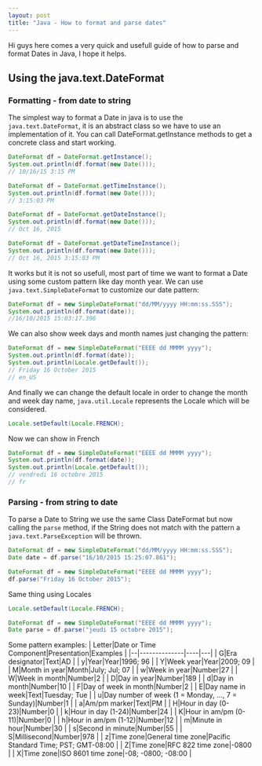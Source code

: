 ```yaml
---
layout: post
title: "Java - How to format and parse dates"
---
```


Hi guys here comes a very quick and usefull guide of how to parse and format Dates in Java, I hope it helps.

## Using the java.text.DateFormat

### Formatting - from date to string

The simplest way to format a Date in java is to use the ``java.text.DateFormat``, it is an abstract class so we have to use an implementation of it. You can call DateFormat.getInstance methods to get a concrete class and start working.

```java
DateFormat df = DateFormat.getInstance();
System.out.println(df.format(new Date()));
// 10/16/15 3:15 PM
```

```java
DateFormat df = DateFormat.getTimeInstance();
System.out.println(df.format(new Date()));
// 3:15:03 PM
```

```java
DateFormat df = DateFormat.getDateInstance();
System.out.println(df.format(new Date()));
// Oct 16, 2015
```

```java
DateFormat df = DateFormat.getDateTimeInstance();
System.out.println(df.format(new Date()));
// Oct 16, 2015 3:15:03 PM
```

It works but it is not so usefull, most part of time we want to format a Date using some custom pattern like day month year. We can use ``java.text.SimpleDateFormat`` to customize our date pattern:

```java
DateFormat df = new SimpleDateFormat("dd/MM/yyyy HH:mm:ss.SSS");
System.out.println(df.format(date));
//16/10/2015 15:03:17.396
```

We can also show week days and month names just changing the pattern:

```java
DateFormat df = new SimpleDateFormat("EEEE dd MMMM yyyy");
System.out.println(df.format(date));
System.out.println(Locale.getDefault());
// Friday 16 October 2015
// en_US
```

And finally we can change the default locale in order to change the month and week day name, ``java.util.Locale`` represents the Locale which will be considered. 

```java
Locale.setDefault(Locale.FRENCH);
```

Now we can show in French

```java
DateFormat df = new SimpleDateFormat("EEEE dd MMMM yyyy");
System.out.println(df.format(date));
System.out.println(Locale.getDefault());
// vendredi 16 octobre 2015
// fr
```

### Parsing - from string to date

To parse a Date to String we use the same Class DateFormat but now calling the ``parse`` method, if the String does not match with the pattern a ``java.text.ParseException`` will be thrown.

```java
DateFormat df = new SimpleDateFormat("dd/MM/yyyy HH:mm:ss.SSS");
Date date = df.parse("16/10/2015 15:25:07.861");
```

```java
DateFormat df = new SimpleDateFormat("EEEE dd MMMM yyyy");
df.parse("Friday 16 October 2015");
```

Same thing using Locales

```java
Locale.setDefault(Locale.FRENCH);

DateFormat df = new SimpleDateFormat("EEEE dd MMMM yyyy");
Date parse = df.parse("jeudi 15 octobre 2015");
```

Some pattern examples:
| Letter|Date or Time Component|Presentation|Examples |
|--|--------------|----|---|
| G|Era designator|Text|AD |
| y|Year|Year|1996; 96 |
| Y|Week year|Year|2009; 09 |
| M|Month in year|Month|July; Jul; 07 |
| w|Week in year|Number|27 |
| W|Week in month|Number|2 |
| D|Day in year|Number|189 |
| d|Day in month|Number|10 |
| F|Day of week in month|Number|2 |
| E|Day name in week|Text|Tuesday; Tue |
| u|Day number of week (1 = Monday, ..., 7 = Sunday)|Number|1 |
| a|Am/pm marker|Text|PM |
| H|Hour in day (0-23)|Number|0 |
| k|Hour in day (1-24)|Number|24 |
| K|Hour in am/pm (0-11)|Number|0 |
| h|Hour in am/pm (1-12)|Number|12 |
| m|Minute in hour|Number|30 |
| s|Second in minute|Number|55 |
| S|Millisecond|Number|978 |
| z|Time zone|General time zone|Pacific Standard Time; PST; GMT-08:00 |
| Z|Time zone|RFC 822 time zone|-0800 |
| X|Time zone|ISO 8601 time zone|-08; -0800; -08:00 |


